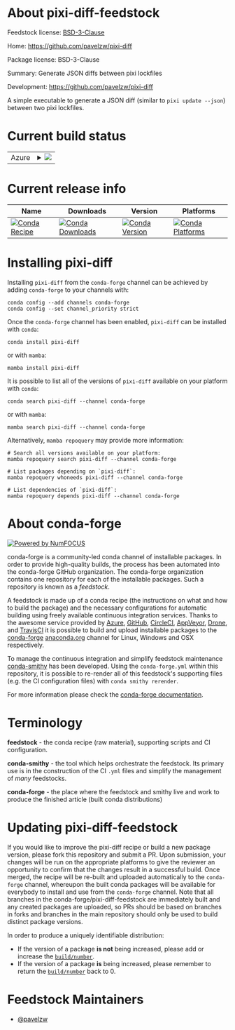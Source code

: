 About pixi-diff-feedstock
=========================

Feedstock license: [BSD-3-Clause](https://github.com/conda-forge/pixi-diff-feedstock/blob/main/LICENSE.txt)

Home: https://github.com/pavelzw/pixi-diff

Package license: BSD-3-Clause

Summary: Generate JSON diffs between pixi lockfiles

Development: https://github.com/pavelzw/pixi-diff

A simple executable to generate a JSON diff (similar to `pixi update --json`) between two pixi lockfiles.

Current build status
====================


<table>
    
  <tr>
    <td>Azure</td>
    <td>
      <details>
        <summary>
          <a href="https://dev.azure.com/conda-forge/feedstock-builds/_build/latest?definitionId=24716&branchName=main">
            <img src="https://dev.azure.com/conda-forge/feedstock-builds/_apis/build/status/pixi-diff-feedstock?branchName=main">
          </a>
        </summary>
        <table>
          <thead><tr><th>Variant</th><th>Status</th></tr></thead>
          <tbody><tr>
              <td>linux_64</td>
              <td>
                <a href="https://dev.azure.com/conda-forge/feedstock-builds/_build/latest?definitionId=24716&branchName=main">
                  <img src="https://dev.azure.com/conda-forge/feedstock-builds/_apis/build/status/pixi-diff-feedstock?branchName=main&jobName=linux&configuration=linux%20linux_64_" alt="variant">
                </a>
              </td>
            </tr><tr>
              <td>linux_aarch64</td>
              <td>
                <a href="https://dev.azure.com/conda-forge/feedstock-builds/_build/latest?definitionId=24716&branchName=main">
                  <img src="https://dev.azure.com/conda-forge/feedstock-builds/_apis/build/status/pixi-diff-feedstock?branchName=main&jobName=linux&configuration=linux%20linux_aarch64_" alt="variant">
                </a>
              </td>
            </tr><tr>
              <td>linux_ppc64le</td>
              <td>
                <a href="https://dev.azure.com/conda-forge/feedstock-builds/_build/latest?definitionId=24716&branchName=main">
                  <img src="https://dev.azure.com/conda-forge/feedstock-builds/_apis/build/status/pixi-diff-feedstock?branchName=main&jobName=linux&configuration=linux%20linux_ppc64le_" alt="variant">
                </a>
              </td>
            </tr><tr>
              <td>osx_64</td>
              <td>
                <a href="https://dev.azure.com/conda-forge/feedstock-builds/_build/latest?definitionId=24716&branchName=main">
                  <img src="https://dev.azure.com/conda-forge/feedstock-builds/_apis/build/status/pixi-diff-feedstock?branchName=main&jobName=osx&configuration=osx%20osx_64_" alt="variant">
                </a>
              </td>
            </tr><tr>
              <td>osx_arm64</td>
              <td>
                <a href="https://dev.azure.com/conda-forge/feedstock-builds/_build/latest?definitionId=24716&branchName=main">
                  <img src="https://dev.azure.com/conda-forge/feedstock-builds/_apis/build/status/pixi-diff-feedstock?branchName=main&jobName=osx&configuration=osx%20osx_arm64_" alt="variant">
                </a>
              </td>
            </tr><tr>
              <td>win_64</td>
              <td>
                <a href="https://dev.azure.com/conda-forge/feedstock-builds/_build/latest?definitionId=24716&branchName=main">
                  <img src="https://dev.azure.com/conda-forge/feedstock-builds/_apis/build/status/pixi-diff-feedstock?branchName=main&jobName=win&configuration=win%20win_64_" alt="variant">
                </a>
              </td>
            </tr>
          </tbody>
        </table>
      </details>
    </td>
  </tr>
</table>

Current release info
====================

| Name | Downloads | Version | Platforms |
| --- | --- | --- | --- |
| [![Conda Recipe](https://img.shields.io/badge/recipe-pixi--diff-green.svg)](https://anaconda.org/conda-forge/pixi-diff) | [![Conda Downloads](https://img.shields.io/conda/dn/conda-forge/pixi-diff.svg)](https://anaconda.org/conda-forge/pixi-diff) | [![Conda Version](https://img.shields.io/conda/vn/conda-forge/pixi-diff.svg)](https://anaconda.org/conda-forge/pixi-diff) | [![Conda Platforms](https://img.shields.io/conda/pn/conda-forge/pixi-diff.svg)](https://anaconda.org/conda-forge/pixi-diff) |

Installing pixi-diff
====================

Installing `pixi-diff` from the `conda-forge` channel can be achieved by adding `conda-forge` to your channels with:

```
conda config --add channels conda-forge
conda config --set channel_priority strict
```

Once the `conda-forge` channel has been enabled, `pixi-diff` can be installed with `conda`:

```
conda install pixi-diff
```

or with `mamba`:

```
mamba install pixi-diff
```

It is possible to list all of the versions of `pixi-diff` available on your platform with `conda`:

```
conda search pixi-diff --channel conda-forge
```

or with `mamba`:

```
mamba search pixi-diff --channel conda-forge
```

Alternatively, `mamba repoquery` may provide more information:

```
# Search all versions available on your platform:
mamba repoquery search pixi-diff --channel conda-forge

# List packages depending on `pixi-diff`:
mamba repoquery whoneeds pixi-diff --channel conda-forge

# List dependencies of `pixi-diff`:
mamba repoquery depends pixi-diff --channel conda-forge
```


About conda-forge
=================

[![Powered by
NumFOCUS](https://img.shields.io/badge/powered%20by-NumFOCUS-orange.svg?style=flat&colorA=E1523D&colorB=007D8A)](https://numfocus.org)

conda-forge is a community-led conda channel of installable packages.
In order to provide high-quality builds, the process has been automated into the
conda-forge GitHub organization. The conda-forge organization contains one repository
for each of the installable packages. Such a repository is known as a *feedstock*.

A feedstock is made up of a conda recipe (the instructions on what and how to build
the package) and the necessary configurations for automatic building using freely
available continuous integration services. Thanks to the awesome service provided by
[Azure](https://azure.microsoft.com/en-us/services/devops/), [GitHub](https://github.com/),
[CircleCI](https://circleci.com/), [AppVeyor](https://www.appveyor.com/),
[Drone](https://cloud.drone.io/welcome), and [TravisCI](https://travis-ci.com/)
it is possible to build and upload installable packages to the
[conda-forge](https://anaconda.org/conda-forge) [anaconda.org](https://anaconda.org/)
channel for Linux, Windows and OSX respectively.

To manage the continuous integration and simplify feedstock maintenance
[conda-smithy](https://github.com/conda-forge/conda-smithy) has been developed.
Using the ``conda-forge.yml`` within this repository, it is possible to re-render all of
this feedstock's supporting files (e.g. the CI configuration files) with ``conda smithy rerender``.

For more information please check the [conda-forge documentation](https://conda-forge.org/docs/).

Terminology
===========

**feedstock** - the conda recipe (raw material), supporting scripts and CI configuration.

**conda-smithy** - the tool which helps orchestrate the feedstock.
                   Its primary use is in the construction of the CI ``.yml`` files
                   and simplify the management of *many* feedstocks.

**conda-forge** - the place where the feedstock and smithy live and work to
                  produce the finished article (built conda distributions)


Updating pixi-diff-feedstock
============================

If you would like to improve the pixi-diff recipe or build a new
package version, please fork this repository and submit a PR. Upon submission,
your changes will be run on the appropriate platforms to give the reviewer an
opportunity to confirm that the changes result in a successful build. Once
merged, the recipe will be re-built and uploaded automatically to the
`conda-forge` channel, whereupon the built conda packages will be available for
everybody to install and use from the `conda-forge` channel.
Note that all branches in the conda-forge/pixi-diff-feedstock are
immediately built and any created packages are uploaded, so PRs should be based
on branches in forks and branches in the main repository should only be used to
build distinct package versions.

In order to produce a uniquely identifiable distribution:
 * If the version of a package **is not** being increased, please add or increase
   the [``build/number``](https://docs.conda.io/projects/conda-build/en/latest/resources/define-metadata.html#build-number-and-string).
 * If the version of a package **is** being increased, please remember to return
   the [``build/number``](https://docs.conda.io/projects/conda-build/en/latest/resources/define-metadata.html#build-number-and-string)
   back to 0.

Feedstock Maintainers
=====================

* [@pavelzw](https://github.com/pavelzw/)


<!-- dummy commit to enable rerendering -->


